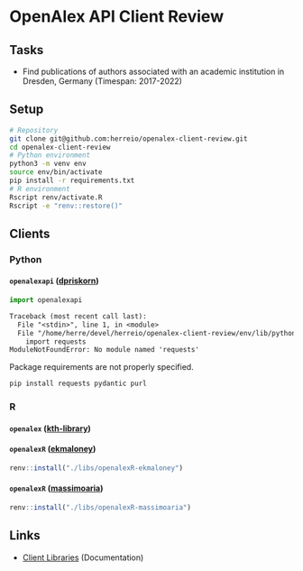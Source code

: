 # OpenAlex API Client Review

## Tasks

- Find publications of authors associated with an academic institution in Dresden, Germany (Timespan: 2017-2022)

## Setup

```sh
# Repository
git clone git@github.com:herreio/openalex-client-review.git
cd openalex-client-review
# Python environment
python3 -m venv env
source env/bin/activate
pip install -r requirements.txt
# R environment
Rscript renv/activate.R
Rscript -e "renv::restore()"
```

## Clients

### Python

#### `openalexapi` ([dpriskorn](https://github.com/dpriskorn/OpenAlexAPI))

```py
import openalexapi
```

```txt
Traceback (most recent call last):
  File "<stdin>", line 1, in <module>
  File "/home/herre/devel/herreio/openalex-client-review/env/lib/python3.8/site-packages/openalexapi/__init__.py", line 3, in <module>
    import requests
ModuleNotFoundError: No module named 'requests'
```

Package requirements are not properly specified.

```sh
pip install requests pydantic purl
```

### R

#### `openalex` ([kth-library](https://github.com/kth-library/openalex))

#### `openalexR` ([ekmaloney](https://github.com/ekmaloney/openalexR))

```r
renv::install("./libs/openalexR-ekmaloney")
```

#### `openalexR` ([massimoaria](https://github.com/massimoaria/openalexR))

```r
renv::install("./libs/openalexR-massimoaria")
```

## Links

- [Client Libraries](https://docs.openalex.org/api#client-libraries) (Documentation)
